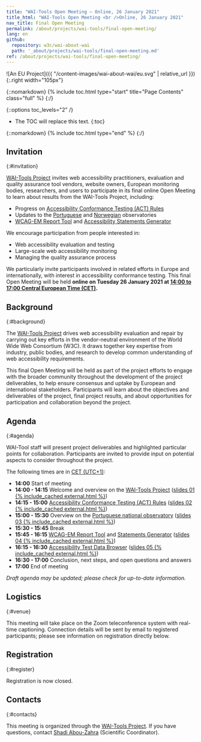 ```yaml
---
title: "WAI-Tools Open Meeting — Online, 26 January 2021"
title_html: "WAI-Tools Open Meeting <br />Online, 26 January 2021"
nav_title: Final Open Meeting
permalink: /about/projects/wai-tools/final-open-meeting/
lang: en
github:
  repository: w3c/wai-about-wai
  path: '_about/projects/wai-tools/final-open-meeting.md'
ref: /about/projects/wai-tools/final-open-meeting/
---
```


![An EU Project]({{ "/content-images/wai-about-wai/eu.svg" | relative_url }}){:.right width="105px"}

{::nomarkdown}
{% include toc.html type="start" title="Page Contents" class="full" %}
{:/}

{::options toc_levels="2" /}

-   The TOC will replace this text.
{:toc}


{::nomarkdown}
{% include toc.html type="end" %}
{:/}

## Invitation
{:#invitation}

[WAI-Tools Project](/about/projects/wai-tools/) invites web accessibility practitioners, evaluation and quality assurance tool vendors, website owners, European monitoring bodies, researchers, and users to participate in its final online Open Meeting to learn about results from the WAI-Tools Project, including:

-   Progress on [Accessibility Conformance Testing (ACT) Rules](https://act-rules.github.io/rules/)
-   Updates to the [Portuguese](https://observatorio.acessibilidade.gov.pt/) and [Norwegian](https://www.uutilsynet.no/english/information-english/252) observatories
-   [WCAG-EM Report Tool](https://www.w3.org/WAI/eval/report-tool/) and [Accessibility Statements Generator](https://www.w3.org/WAI/planning/statements/)

We encourage participation from people interested in:

-   Web accessibility evaluation and testing
-   Large-scale web accessibility monitoring
-   Managing the quality assurance process

We particularly invite participants involved in related efforts in Europe and internationally, with interest in accessibility conformance testing. This final Open Meeting will be held **online on Tuesday 26 January 2021 at [14:00 to 17:00 Central European Time (CET)](https://www.timeanddate.com/worldclock/fixedtime.html?msg=WAI-Tools+Final+Open+Meeting&iso=20210126T13&p1=1440&ah=3&am=00).**

## Background
{:#background}

The [WAI-Tools Project](/about/projects/wai-tools/) drives web accessibility evaluation and repair by carrying out key efforts in the vendor-neutral environment of the World Wide Web Consortium (W3C). It draws together key expertise from industry, public bodies, and research to develop common understanding of web accessibility requirements.

This final Open Meeting will be held as part of the project efforts to engage with the broader community throughout the development of the project deliverables, to help ensure consensus and uptake by European and international stakeholders. Participants will learn about the objectives and deliverables of the project, final project results, and about opportunities for participation and collaboration beyond the project.

## Agenda
{:#agenda}

WAI-Tool staff will present project deliverables and highlighted particular points for collaboration. Participants are invited to provide input on potential aspects to consider throughout the project.

The following times are in [CET (UTC+1)](https://www.timeanddate.com/worldclock/fixedtime.html?msg=WAI-Tools+Final+Open+Meeting&iso=20210126T13&p1=1440&ah=3&am=00):

-   **14:00** Start of meeting
-   **14:00 - 14:15** Welcome and overview on the [WAI-Tools Project](https://www.w3.org/WAI/about/projects/wai-tools/) ([slides 01 {% include_cached external.html %}](https://www.w3.org/WAI/Tools/slides/meeting4/01%20WAI-Tools%20Project%20Overview.pptx))
-   **14:15 - 15:00** [Accessibility Conformance Testing (ACT) Rules](https://act-rules.github.io/rules/) ([slides 02 {% include_cached external.html %}](https://www.w3.org/WAI/Tools/slides/meeting4/02%20WAI-Tools%20Accessibility%20Conformance%20Testing%20(ACT)%20Rules.pptx))
-   **15:00 - 15:30** Overview on the [Portuguese national observatory](https://observatorio.acessibilidade.gov.pt/) ([slides 03 {% include_cached external.html %}](https://www.w3.org/WAI/Tools/slides/meeting4/03%20WAI-Tools%20Portuguese%20Observatory.pptx))
-   **15:30 - 15:45** Break
-   **15:45 - 16:15** [WCAG-EM Report Tool](https://www.w3.org/WAI/eval/report-tool/) and [Statements Generator](https://www.w3.org/WAI/planning/statements/) ([slides 04 {% include_cached external.html %}](https://www.w3.org/WAI/Tools/slides/meeting4/04%20WAI-Tools%20Support%20Tools.pptx))
-   **16:15 - 16:30** [Accessibility Test Data Browser](http://qualweb.di.fc.ul.pt/placm/) ([slides 05 {% include_cached external.html %}](https://www.w3.org/WAI/Tools/slides/meeting4/05%20WAI-Tools%20Data%20Browser.pptx))
-   **16:30 - 17:00** Conclusion, next steps, and open questions and answers
-   **17:00** End of meeting

*Draft agenda may be updated; please check for up-to-date information.*

## Logistics
{:#venue}

This meeting will take place on the Zoom teleconference system with real-time captioning. Connection details will be sent by email to registered participants; please see information on registration directly below.

## Registration
{:#register}

<!--// Participation is free, and **[registration is required by 21 January 2021](https://www.w3.org/2002/09/wbs/1/WAI-Tools_meeting4/)**. //-->Registration is now closed.

## Contacts
{:#contacts}

This meeting is organized through the [WAI-Tools Project](/about/projects/wai-tools/). If you have questions, contact [Shadi Abou-Zahra](http://www.w3.org/People/shadi/) (Scientific Coordinator).
